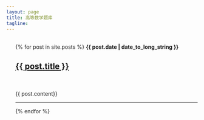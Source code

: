 ```yaml
---
layout: page
title: 高等数学题库
tagline: 
---
```

<ul>
<br>
{% for post in site.posts %}
<b>{{ post.date | date_to_long_string }}</b>
<br>
<h2><a href="{{ post.url }}">{{ post.title }}</a></h2>
<br>
<br>
{{ post.content}}
<br>
<hr>
{% endfor %}
</ul>

